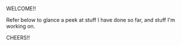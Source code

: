 WELCOME!!

Refer below to glance a peek at stuff I have done so far, and stuff I'm working on.

CHEERS!!
